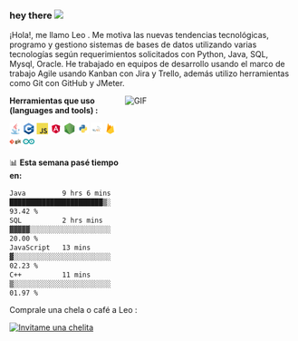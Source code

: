 ### hey there <img  src="https://media.giphy.com/media/RLW9YEaSBfBMt79fm4/giphy.gif?cid=ecf05e47wxc2icoot4ap2y8s1fz44o5ii17wnaz1w0ccf6bw&ep=v1_gifs_search&rid=giphy.gif&ct=g" width="60"> 

¡Hola!, me llamo Leo . Me motiva las
nuevas tendencias tecnológicas, programo y gestiono sistemas de bases de datos 
utilizando varias tecnologías según requerimientos solicitados con Python, Java, 
SQL, Mysql, Oracle. He trabajado en equipos de desarrollo usando el marco de trabajo 
Agile usando Kanban con Jira y Trello, además utilizo herramientas como Git con 
GitHub y JMeter.

  <img align="right" alt="GIF" src="https://media.giphy.com/media/v1.Y2lkPTc5MGI3NjExcGxuNWswbjdoem5xYmd2OXczbnlkYzliNTZ5ZGlocHR4c2dxMnRpYiZlcD12MV9naWZzX3NlYXJjaCZjdD1n/mcsPU3SkKrYDdW3aAU/giphy.gif?raw=true" width="300" height="220" />


**Herramientas que uso (languages and tools) :**

<code><img height="20" src="https://raw.githubusercontent.com/devicons/devicon/9f4f5cdb393299a81125eb5127929ea7bfe42889/icons/java/java-original.svg"></code>
<code><img height="20" src="https://raw.githubusercontent.com/devicons/devicon/9f4f5cdb393299a81125eb5127929ea7bfe42889/icons/cplusplus/cplusplus-original.svg"></code>
<code><img height="20" src="https://raw.githubusercontent.com/github/explore/80688e429a7d4ef2fca1e82350fe8e3517d3494d/topics/javascript/javascript.png"></code>
<code><img height="20" src="https://raw.githubusercontent.com/github/explore/80688e429a7d4ef2fca1e82350fe8e3517d3494d/topics/angular/angular.png"></code>
<code><img height="20" src="https://raw.githubusercontent.com/github/explore/80688e429a7d4ef2fca1e82350fe8e3517d3494d/topics/nodejs/nodejs.png"></code>
<code><img height="20" src="https://raw.githubusercontent.com/github/explore/80688e429a7d4ef2fca1e82350fe8e3517d3494d/topics/python/python.png"></code>
<code><img height="20" src="https://raw.githubusercontent.com/github/explore/80688e429a7d4ef2fca1e82350fe8e3517d3494d/topics/mysql/mysql.png"></code>
<code><img height="20" src="https://raw.githubusercontent.com/github/explore/80688e429a7d4ef2fca1e82350fe8e3517d3494d/topics/firebase/firebase.png"></code>
<code><img height="20" src="https://raw.githubusercontent.com/github/explore/80688e429a7d4ef2fca1e82350fe8e3517d3494d/topics/git/git.png"></code>
<code><img height="20" src="https://raw.githubusercontent.com/devicons/devicon/9f4f5cdb393299a81125eb5127929ea7bfe42889/icons/arduino/arduino-original.svg"></code>

📊 **Esta semana pasé tiempo en:**
<!--START_SECTION:waka-->
```text
Java         9 hrs 6 mins    ███████████████████████▒░   93.42 %
SQL          2 hrs mins      ▓▓▓▓▓░░░░░░░░░░░░░░░░░░░░   20.00 %
JavaScript   13 mins         ▓░░░░░░░░░░░░░░░░░░░░░░░░   02.23 %
C++          11 mins         ▒░░░░░░░░░░░░░░░░░░░░░░░░   01.97 %
```
<!--END_SECTION:waka-->

Comprale una chela o café a Leo :

<a href="https://buymeacoffee.com/leoopaolo" target="_blank"><img src="https://cdn.buymeacoffee.com/buttons/v2/default-red.png" alt="Invitame una chelita" width="150" ></a>

<!-- 
🚧 **Datos adicionales:**
TODO-IST:END 
🍰  26 diciembre. 1998.
🍛  Pollo a la coca cola.
🥤  Coca cola o té.

 

